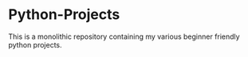 # Python-Projects
This is a monolithic repository containing my various beginner friendly python projects.
